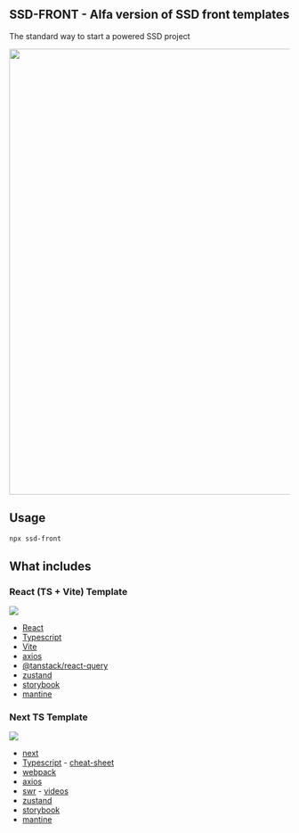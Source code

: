 ## SSD-FRONT - Alfa version of SSD front templates

The standard way to start a powered SSD project

<img src="https://skairways.github.io/ssd-front/public/terminal.jpeg" width="800">

## Usage

```sh
npx ssd-front
```

## What includes

### React (TS + Vite) Template

![](https://miro.medium.com/v2/resize:fit:400/format:webp/1*A4AhcQBucS8bLpNRq3HCLg.png)

- [React](https://react.dev/)
- [Typescript](https://www.typescriptlang.org/)
- [Vite](https://vitejs.dev/)
- [axios](https://axios-http.com/docs/intro)
- [@tanstack/react-query](https://tanstack.com/query/latest)
- [zustand](https://docs.pmnd.rs/zustand/getting-started/introduction)
- [storybook](https://storybook.js.org/docs/react/get-started/install/)
- [mantine](https://v6.mantine.dev/)

### Next TS Template

![](https://camo.githubusercontent.com/39791c3e4c4387b8b913628a8f258768ea3a4a71fc815ced2219f81c22c71f6a/68747470733a2f2f6173736574732e76657263656c2e636f6d2f696d6167652f75706c6f61642f76313636323133303535392f6e6578746a732f49636f6e5f6c696768745f6261636b67726f756e642e706e67)

- [next](https://nextjs.org/)
- [Typescript](https://www.typescriptlang.org/) - [cheat-sheet](https://www.typescriptlang.org/cheatsheets)
- [webpack](https://webpack.js.org/)
- [axios](https://axios-http.com/docs/intro)
- [swr](https://swr.vercel.app/) - [videos](https://youtu.be/7y1cp8mm45c)
- [zustand](https://docs.pmnd.rs/zustand/getting-started/introduction)
- [storybook](https://storybook.js.org/docs/react/get-started/install/)
- [mantine](https://v6.mantine.dev/)
